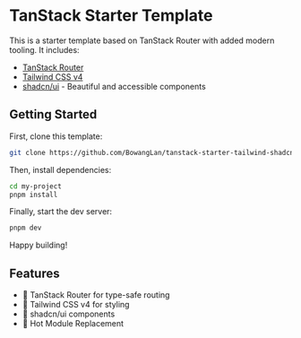 # TanStack Starter Template

This is a starter template based on TanStack Router with added modern tooling. It includes:

- [TanStack Router](https://tanstack.com/router)
- [Tailwind CSS v4](https://tailwindcss.com/)
- [shadcn/ui](https://ui.shadcn.com/) - Beautiful and accessible components

## Getting Started

First, clone this template: 

```sh
git clone https://github.com/BowangLan/tanstack-starter-tailwind-shadcn-starter my-project
```

Then, install dependencies:

```sh
cd my-project
pnpm install
```

Finally, start the dev server:

```sh
pnpm dev
```

Happy building!

## Features

- 🚀 TanStack Router for type-safe routing
- 💨 Tailwind CSS v4 for styling
- 🎨 shadcn/ui components
- 🔄 Hot Module Replacement
